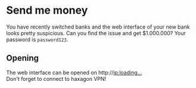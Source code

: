 # Send me money
You have recently switched banks and the web interface of your new bank looks pretty suspicious. Can you find the issue
and get $1.000.000? Your password is `password123`.

## Opening
The web interface can be opened on http://<ip:loading...>  
Don't forget to connect to haxagon VPN!

